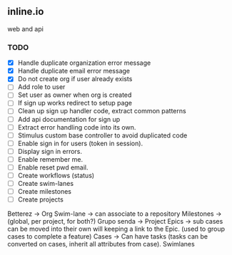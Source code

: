 ## inline.io

web and api

### TODO

- [x] Handle duplicate organization error message
- [x] Handle duplicate email error message
- [x] Do not create org if user already exists
- [ ] Add role to user
- [ ] Set user as owner when org is created
- [ ] If sign up works redirect to setup page
- [ ] Clean up sign up handler code, extract common patterns
- [ ] Add api documentation for sign up
- [ ] Extract error handling code into its own.
- [ ] Stimulus custom base controller to avoid duplicated code
- [ ] Enable sign in for users (token in session).
- [ ] Display sign in errors.
- [ ] Enable remember me.
- [ ] Enable reset pwd email.
- [ ] Create workflows (status)
- [ ] Create swim-lanes
- [ ] Create milestones
- [ ] Create projects

Betterez -> Org
Swim-lane -> can associate to a repository
Milestones -> (global, per project, for both?)
Grupo senda -> Project
  Epics -> sub cases can be moved into their own will keeping a link to the Epic. (used to group cases to complete a feature)
  Cases ->
    Can have tasks (tasks can be converted on cases, inherit all attributes from case).
  Swimlanes